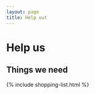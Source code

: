 ```yaml
---
layout: page
title: Help out
---
```

# Help us

## Things we need

{% include shopping-list.html %}
